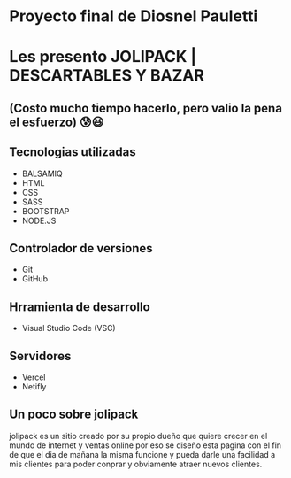 # Proyecto final de Diosnel Pauletti 
# Les presento JOLIPACK | DESCARTABLES Y BAZAR
## (Costo mucho tiempo hacerlo, pero valio la pena el esfuerzo) 😰😆

## Tecnologias utilizadas
- BALSAMIQ
- HTML
- CSS
- SASS
- BOOTSTRAP
- NODE.JS
  
## Controlador de versiones

- Git
- GitHub

## Hrramienta de desarrollo

- Visual Studio Code (VSC)

## Servidores 

- Vercel
- Netifly

## Un poco sobre jolipack 
jolipack es un sitio creado por su propio dueño que quiere crecer en el mundo de internet y ventas online por eso se diseño esta pagina con el fin de que el dia de mañana la misma funcione y pueda darle una facilidad a mis clientes para poder conprar y obviamente atraer nuevos clientes.
